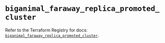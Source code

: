 # `biganimal_faraway_replica_promoted_cluster`

Refer to the Terraform Registry for docs: [`biganimal_faraway_replica_promoted_cluster`](https://registry.terraform.io/providers/enterprisedb/biganimal/3.1.1/docs/resources/faraway_replica_promoted_cluster).
